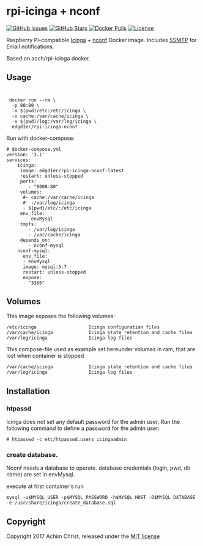 # rpi-icinga + nconf

[![GitHub Issues](https://img.shields.io/github/issues/acch/rpi-icinga.svg)](https://github.com/edgd1er/rpi-icinga/issues) [![GitHub Stars](https://img.shields.io/github/stars/edgd1er/rpi-icinga.svg?label=github%20%E2%98%85)](https://github.com/edgd1er/rpi-icinga/) [![Docker Pulls](https://img.shields.io/docker/pulls/edgd1er/rpi-icinga.svg)](https://hub.docker.com/r/edgd1er/rpi-icinga/) [![License](https://img.shields.io/github/license/edgd1er/rpi-icinga.svg)](LICENSE)

Raspberry Pi-compatible [Icinga](http://docs.icinga.com/latest/en/) + [nconf](https://github.com/Bonsaif/new-nconf/archive/nconf-v1.4.0-final2.tar.gz) Docker image. Includes [SSMTP](https://linux.die.net/man/8/ssmtp) for Email notifications.

Based on acch/rpi-icinga docker.

## Usage


#
```
 docker run --rm \
  -p 80:80 \
  -v $(pwd)/etc:/etc/icinga \
  -v cache:/var/cache/icinga \
  -v $(pwd)/log:/var/log/icinga \
  edgd1er/rpi-icinga-nconf
```


Run with docker-compose:

```
# docker-compose.yml
version: '3.1'
services:
    icinga:
     image: edgd1er/rpi-icinga-nconf:latest
     restart: unless-stopped
     ports:
        - "8008:80"
     volumes:
      #- cache:/var/cache/icinga
      #- :/var/log/icinga
      - ${pwd}/etc/:/etc/icinga
     env_file:
       - envMysql
     tmpfs:
        - /var/log/icinga
        - /var/cache/icinga
     depends_on:
        - nconf-mysql
    nconf-mysql:
      env_file:
      - envMysql
      image: mysql:5.7
      restart: unless-stopped
      expose:
      - "3306"
```

## Volumes

This image exposes the following volumes:

```
/etc/icinga                   Icinga configuration files
/var/cache/icinga             Icinga state retention and cache files
/var/log/icinga               Icinga log files
```

This compose-file used as example set hereunder volumes in ram, that are lost when container is stopped

```
/var/cache/icinga             Icinga state retention and cache files
/var/log/icinga               Icinga log files
```


## Installation

### htpassd
Icinga does not set any default password for the admin user. Run the following command to define a password for the admin user:

```
# htpasswd -c etc/htpasswd.users icingaadmin
```

### create database.

Nconf needs a database to operate. database credentials (login, pwd, db name) are set in envMysql. 

execute at first container's run
```
mysql -u$MYSQL_USER -p$MYSQL_PASSWORD -h$MYSQL_HOST -D$MYSQL_DATABASE -e /usr/share/icinga/create_database.sql 
```

## Copyright

Copyright 2017 Achim Christ, released under the [MIT license](LICENSE)
